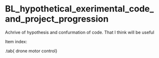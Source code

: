 # BL_hypothetical_exerimental_code_and_project_progression

<p>
Achrive of hypothesis and confurmation of code. 
That I think will be useful

Item index:

 .tab{ drone motor control}

</p>


